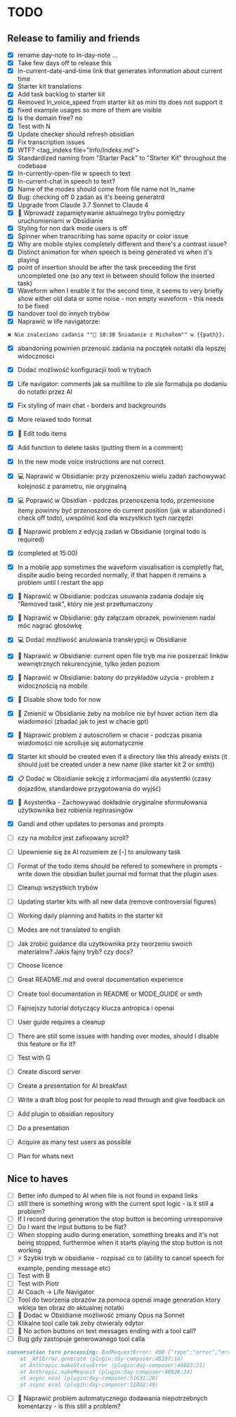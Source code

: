 # TODO

## Release to familiy and friends
- [x] rename day-note to ln-day-note ...
- [x] Take few days off to release this
- [x] ln-current-date-and-time link that generates information about current time
- [x] Starter kit translations
- [x] Add task backlog to starter kit
- [x] Removed ln_voice_speed from starter kit as mini tts does not support it
- [x] fixed example usages so more of them are visible
- [x] Is the domain free? no
- [x] Test with N
- [x] Update checker should refresh obsidian
- [x] Fix transcription issues
- [x] WTF? <tag_indeks file="Info/_Indeks_.md">
- [x] Standardized naming from "Starter Pack" to "Starter Kit" throughout the codebase
- [x] ln-currently-open-file w speech to text
- [x] ln-current-chat in speech to text?
- [x] Name of the modes should come from file name not ln_name
- [x] Bug: checking off 0 zadan as it's beeing generatrd
- [x] Upgrade from Claude 3.7 Sonnet to Claude 4
- [x] 🔄 Wprowadź zapamiętywanie aktualnego trybu pomiędzy uruchomieniami w Obsidianie
- [x] Styling for non dark mode users is off
- [x] Spinner when transcribing has some opacity or color issue
- [x] Why are mobile styles completely different and there's a contrast issue?
- [x] Distinct animation for when speech is being generated vs when it's playing
- [x] point of insertion should be after the task preceeding the first uncompleted one (so any text in between should follow the inserted task)
- [x] Waveform when I enable it for the second time, it seems to very briefly show either old data or some noise - non empty waveform - this needs to be fixed
- [x] handover tool do innych trybów
- [x] Naprawić w life navigatorze:
```markdown
❌ Nie znaleziono zadania ""🍳 10:30 Śniadanie z Michałem"" w {{path}}. Jeśli zadanie znajduje się w innym pliku, określ go w parametrze file_path.
```
- [x] abandoning powinien przenosić zadania na początek notatki dla lepszej widoczności
- [x] Dodać możliwość konfiguracjii tooli w trybach
- [x] Life navigator: comments jak sa multiline to zle sie formatuja po dodaniu do notatki przez AI
- [x] Fix styling of main chat - borders and backgrounds
- [x] More relaxed todo format
- [x] 🔧 Edit todo items
- [x] Add function to delete tasks (putting them in a comment)
- [x] In the new mode voice instructions are not correct
- [x] 💻 Naprawić w Obsidianie: przy przenoszeniu wielu zadań zachowywać kolejność z parametru, nie oryginalną
- [x] 💻 Poprawić w Obsidian - podczas przenoszenia todo, przeniesione itemy powinny być przenoszone do current position (jak w abandoned i check off todo), uwspólnić kod dla wszystkich tych narzędzi
- [x] 🔧 Naprawić problem z edycją zadań w Obsidianie (orginal todo is required)
- [x] (completed at 15:00)
- [x] In a mobile app sometimes the waveform visualisation is completly flat, dispite audio being recorded normally, if that happen it remains a problem until I restart the app
- [x] 🔧 Naprawić w Obsidianie: podczas usuwania zadania dodaje się "Removed task", który nie jest przetłumaczony
- [x] 🎤 Naprawić w Obsidianie: gdy załączam obrazek, powinienem nadal móc nagrać głosówkę
- [x] 💻 Dodać możliwość anulowania transkrypcji w Obsidianie
- [x] 🔧 Naprawić w Obsidianie: current open file tryb ma nie poszerzać linków wewnętrznych rekurencyjnie, tylko jeden poziom
- [x] 🔧 Naprawić w Obsidianie: batony do przykładów użycia - problem z widocznością na mobile
- [x] 🔧 Disable show todo for now
- [x] 📱 Zmienić w Obsidianie żeby na mobilce nie był hover action item dla wiadomości (zbadać jak to jest w chacie gpt)
- [x] 🔧 Naprawić problem z autoscrollem w chacie - podczas pisania wiadomości nie scrolluje się automatycznie
- [x] Starter kit should be created even if a directory like this already exists (it should just be created under a new name (like starter kit 2 or smth))
- [x] 📋 Dodać w Obsidianie sekcję z informacjami dla asystentki (czasy dojazdów, standardowe przygotowania do wyjść)
- [x] 📝 Asystentka - Zachowywać dokładnie oryginalne sformułowania użytkownika bez robienia rephrasingów
- [x] Gandi and other updates to personas and prompts

- [ ] czy na mobilce jest zafixowany scroll?
- [ ] Upewnienie się że AI rozumiem ze [-] to anulowany task
- [ ] Format of the todo items should be refered to somewhere in prompts - write down the obsidian bullet journal md format that the plugin uses

- [ ] Cleanup wszystkich trybów

- [ ] Updating starter kits with all new data (remove controversial figures)
- [ ] Working daily planning and habits in the starter kit
- [ ] Modes are not translated to english

- [ ] Jak zrobić guidance dla uzytkownika przy tworzeniu swoich materialow? Jakis fajny tryb? czy docs?
- [ ] Choose licence
- [ ] Great README.md and overal documentation experience
- [ ] Create tool documentation in README or MODE_GUIDE or smth
- [ ] Fajniejszy tutorial dotyczący klucza antropica i openai
- [ ] User guide requires a cleanup

- [ ] There are still some issues with handing over modes, should I disable this feature or fix it?

- [ ] Test with G

- [ ] Create discord server

- [ ] Create a presentation for AI breakfast
- [ ] Write a draft blog post for people to read through and give feedback on

- [ ] Add plugin to obsidian repository

- [ ] Do a presentation
- [ ] Acquire as many test users as possible
- [ ] Plan for whats next

## Nice to haves
- [ ] Better info dumped to AI when file is not found in expand links
- [ ] still there is something wrong with the current spot logic - is it still a problem?
- [ ] If I record during generation the stop button is becoming unresponsive
- [ ] Do I want the input buttons to be flat?
- [ ] When stopping audio during eneration, something breaks and it's not being stopped, furthermoe when it starts playing the stop button is not working
- [ ] ⚡ Szybki tryb w obsidianie - rozpisać co to (ability to cancel speech for example, pending message etc)
- [ ] Test with B
- [ ] Test with Piotr
- [ ] AI Coach -> Life Navigator
- [ ] Tool do tworzenia obrazów za pomoca openai image generation ktory wkleja ten obraz do aktualnej notatki
- [ ] 🤖 Dodać w Obsidianie możliwość zmiany Opus na Sonnet
- [ ] Klikalne tool calle tak zeby otwieraly edytor
- [ ] 🔧 No action buttons on text messages ending with a tool call?
- [ ] Bug gdy zastopuje generowanego tool calla
```markdown
conversation turn processing: BadRequestError: 400 {"type":"error","error":{"type":"invalid_request_error","message":"messages.4: `tool_use` ids were found without `tool_result` blocks immediately after: toolu_016aY9VAzzsaK6mWENg3JN8L. Each `tool_use` block must have a corresponding `tool_result` block in the next message."}}
    at _APIError.generate (plugin:day-composer:48107:14)
    at Anthropic.makeStatusError (plugin:day-composer:48883:21)
    at Anthropic.makeRequest (plugin:day-composer:48928:24)
    at async eval (plugin:day-composer:51631:28)
    at async eval (plugin:day-composer:51802:49)
```
- [ ] 🐛 Naprawić problem automatycznego dodawania niepotrzebnych komentarzy - is this still a problem?
